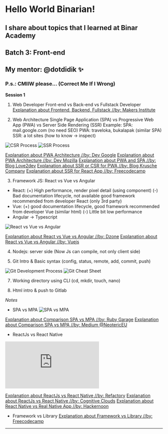 # Hello World Binarian!

## I share about topics that I learned at Binar Academy
## Batch 3: Front-end
## My mentor: @dotdidik :sparkles:

### P.s.: CMIIW please... (Correct Me If I Wrong)


**Session 1**

1. Web Developer
Front-end vs Back-end vs Fullstack Developer
[Explanation about Frontend, Backend, Fullstack //by: Makers Institute](https://medium.com/@makersinstitute/front-end-back-end-full-stack-apa-artinya-36e0f25e8142)

2. Web Architecture
Single Page Application (SPA) vs Progressive Web App (PWA) vs Server Side Rendering (SSR)
Example:
SPA: mail.google.com (no need SEO)
PWA: traveloka, bukalapak (similar SPA)
SSR: a lot sites
(how to know -> inspect)

![CSR Process](https://cdn-images-1.medium.com/max/1600/1*CRiH0hUGoS3aoZaIY4H2yg.png)
![SSR Process](https://cdn-images-1.medium.com/max/1600/1*jJkEQpgZ8waQ5P-W5lhxuQ.png)

[Explanation about PWA Architecture //by: Dev Google](https://developers.google.com/web/ilt/pwa/introduction-to-progressive-web-app-architectures)
[Explanation about PWA Architecture //by: Dev Mozilla](https://developer.mozilla.org/en-US/docs/Web/Progressive_web_apps/App_structure)
[Explanation about PWA and SPA //by: Blog Love2dev](https://love2dev.com/blog/pwa-spa/)
[Explanation about SSR or CSR for PWA //by: Blog Krusche Company](https://kruschecompany.com/blog/post/ssr-or-csr-for-progressive-web-app)
[Explanation about SSR for React App //by: Freecodecamp](https://medium.freecodecamp.org/server-side-rendering-your-react-app-in-three-simple-steps-7a82b95db82e)

3. Framework JS: 
React vs Vue vs Angular 

- React:
(+) High performance, render pixel detail (using component)
(-) Bad documentation lifecycle, not available good framework recommended from developer React (only 3rd party)
- Vue:
(+) good documentation lifecycle, good framework recommended from developer Vue (similar html)
(-) Little bit low performance
- Angular -> Typescript

![React vs Vue vs Angular](https://dzone.com/storage/temp/10880637-inforgrafic-react-angular-vue.jpg)

[Explanation about React vs Vue vs Angular //by: Dzone](https://dzone.com/articles/react-vs-angular-vs-vuejs-a-complete-comparison-gu)
[Explanation about React vs Vue vs Angular //by: Vuejs](https://vuejs.org/v2/guide/comparison.html)

4. Nodejs: server side (Now Js can compile, not only client side)

5. Git Intro & Basic syntax (config, status, remote, add, commit, push)

![Git Development Process](https://livablesoftware.com/development-process-in-github-basic-infographic/)
![Git Cheat Sheet](https://raw.githubusercontent.com/hbons/git-cheat-sheet/master/preview.png)

7. Working directory using CLI (cd, mkdir, touch, nano)

8. Html intro & push to Gitlab

*Notes* 

- SPA vs MPA
![SPA vs MPA](https://www.mindk.com/blog/wp-content/uploads/2018/03/1.png)

[Explanation about Comparison SPA vs MPA //by: Ruby Garage](https://rubygarage.org/blog/single-page-app-vs-multi-page-app)
[Explanation about Comparison SPA vs MPA //by: Medium @NeotericEU](https://medium.com/@NeotericEU/single-page-application-vs-multiple-page-application-2591588efe58)

- ReactJs vs React Native

![ReactJs vs React Native](https://www.konstantinfo.com/blog/wp-content/themes/konstantinfo/imageC.php?image=/2018/03/ReactJS-and-React-Native-1.jpg)

[Explanation about ReactJs vs React Native //by: Refactory](https://refactory.id/post/39-reactjs-vs-react-native)
[Explanation about ReactJs vs React Native //by: Cognitive Clouds](https://www.cognitiveclouds.com/insights/what-is-the-difference-between-react-js-and-react-native/)
[Explanation about React Native vs Real Native App //by: Hackernoon](https://hackernoon.com/react-native-vs-real-native-apps-which-is-better-a8383d6f7ca5)

- Framework vs Library
[Explanation about Framework vs Library //by: Freecodecamp](https://medium.freecodecamp.org/the-difference-between-a-framework-and-a-library-bd133054023f)

---
